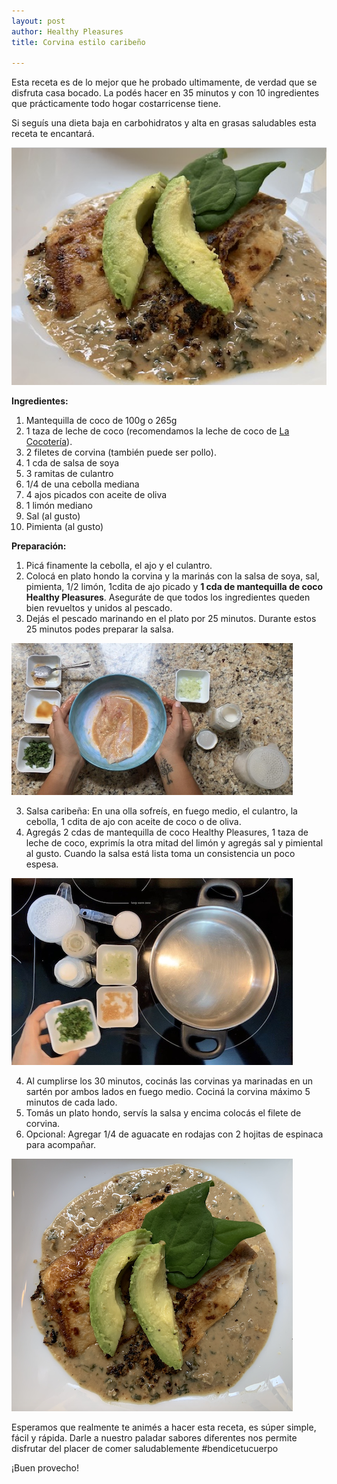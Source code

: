 ```yaml
---
layout: post
author: Healthy Pleasures
title: Corvina estilo caribeño

---
```

Esta receta es de lo mejor que he probado ultimamente, de verdad que se disfruta casa bocado. La podés hacer en 35 minutos y con 10 ingredientes que prácticamente todo hogar costarricense tiene.

Si seguís una dieta baja en carbohidratos y alta en grasas saludables esta receta te encantará. 

![](/images/corvina1.png)

**Ingredientes:**

 1. Mantequilla de coco de 100g o 265g
 2. 1 taza de leche de coco (recomendamos la leche de coco de [La Cocotería](https://www.instagram.com/lacocoteria.cr/ "La Cocotería")).
 3. 2 filetes de corvina (también puede ser pollo). 
 4. 1 cda de salsa de soya
 5. 3 ramitas de culantro
 6. 1/4 de una cebolla mediana
 7. 4 ajos picados con aceite de oliva
 8. 1 limón mediano
 9. Sal (al gusto)
10. Pimienta (al gusto)

**Preparación:**

1. Picá finamente la cebolla, el ajo y el culantro.
2. Colocá en plato hondo la corvina y la marinás con la salsa de soya, sal, pimienta, 1/2 limón, 1cdita de ajo picado y **1 cda de mantequilla de coco Healthy Pleasures**. Aseguráte de que todos los ingredientes queden bien revueltos y unidos al pescado. 
3. Dejás el pescado marinando en el plato por 25 minutos. Durante estos 25 minutos podes preparar la salsa. 

![](/images/captura-de-pantalla-2020-05-25-a-la-s-13-32-26.png)

3. Salsa caribeña: En una olla sofreís, en fuego medio, el culantro, la cebolla, 1 cdita de ajo con aceite de coco o de oliva. 
4. Agregás 2 cdas de mantequilla de coco Healthy Pleasures, 1 taza de leche de coco, exprimís la otra mitad del limón y agregás sal y pimiental al gusto. Cuando la salsa está lista toma un consistencia un poco espesa. 

![](/images/captura-de-pantalla-2020-05-25-a-la-s-13-33-17.png)

4. Al cumplirse los 30 minutos, cocinás las corvinas ya marinadas en un sartén por ambos lados en fuego medio. Cociná la corvina máximo 5 minutos de cada lado. 
5. Tomás un plato hondo, servís la salsa y encima colocás el filete de corvina. 
6. Opcional: Agregar 1/4 de aguacate en rodajas con 2 hojitas de espinaca para acompañar. 

![](/images/captura-de-pantalla-2020-05-25-a-la-s-13-40-54.png)

Esperamos que realmente te animés a hacer esta receta, es súper simple, fácil y rápida. Darle a nuestro paladar sabores diferentes nos permite disfrutar del placer de comer saludablemente #bendicetucuerpo 

¡Buen provecho!